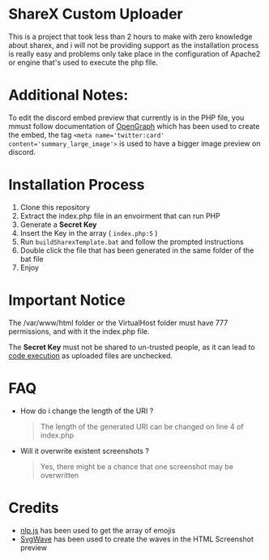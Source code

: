 # **ShareX Custom Uploader**
 This is a project that took less than 2 hours to make with zero knowledge about sharex, and i will not be providing support as the installation process is really easy and problems only take place in the configuration of  Apache2 or  engine that's used to execute the php file.

# Additional Notes: 

To edit the discord embed preview that currently is in the PHP file, you mmust follow documentation of [OpenGraph](https://ogp.me/) which has been used to create the embed, the tag ```<meta name='twitter:card' content='summary_large_image'>``` is used to have a bigger image preview on discord.

# Installation Process

1. Clone this repository
2. Extract the index.php file in an envoirment that can run PHP
3. Generate a **Secret Key**
4. Insert the Key in the array ( `index.php:5` )
5. Run `buildSharexTemplate.bat` and follow the prompted instructions
6. Double click the file that has been generated in the same folder of the bat file
7. Enjoy

# **Important Notice**

The /var/www/html folder or the VirtualHost folder must have 777 permissions, and with it the index.php file.

The **Secret Key** must not be shared to un-trusted people, as it can lead to [code execution](https://en.wikipedia.org/wiki/Arbitrary_code_execution) as uploaded files are unchecked.

# FAQ

* How do i change the length of the URI ?
    > The length of the generated URI can be changed on line 4 of index.php
* Will it overwrite existent screenshots ?
    > Yes, there might be a chance that one screenshot may be overwritten

# Credits

* [nlp.js](https://github.com/axa-group/nlp.js) has been used to get the array of emojis
* [SvgWave](https://svgwave.in/) has been used to create the waves in the HTML Screenshot preview
